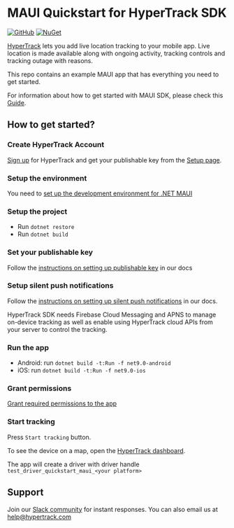 # MAUI Quickstart for HyperTrack SDK

[![GitHub](https://img.shields.io/github/license/hypertrack/quickstart-maui?color=orange)](./LICENSE)
[![NuGet](https://img.shields.io/nuget/v/HyperTrack.SDK.MAUI.svg)](https://www.nuget.org/packages/HyperTrack.SDK.MAUI)

[HyperTrack](https://www.hypertrack.com/) lets you add live location tracking to your mobile app. Live location is made available along with ongoing activity, tracking controls and tracking outage with reasons.

This repo contains an example MAUI app that has everything you need to get started.

For information about how to get started with MAUI SDK, please check this [Guide](https://www.hypertrack.com/docs/install-sdk-maui).

## How to get started?

### Create HyperTrack Account

[Sign up](https://dashboard.hypertrack.com/signup) for HyperTrack and get your publishable key from the [Setup page](https://dashboard.hypertrack.com/setup).

### Setup the environment

You need to [set up the development environment for .NET MAUI](https://learn.microsoft.com/en-us/dotnet/maui/get-started/installation)

### Setup the project

- Run `dotnet restore`
- Run `dotnet build`

### Set your publishable key

Follow the [instructions on setting up publishable key](https://hypertrack.com/docs/install-sdk-maui#set-the-publishable-key) in our docs

### Setup silent push notifications

Follow the [instructions on setting up silent push notifications](https://hypertrack.com/docs/install-sdk-maui#set-up-silent-push-notifications) in our docs.

HyperTrack SDK needs Firebase Cloud Messaging and APNS to manage on-device tracking as well as enable using HyperTrack cloud APIs from your server to control the tracking.

### Run the app

- Android: run `dotnet build -t:Run -f net9.0-android`
- iOS: run `dotnet build -t:Run -f net9.0-ios`

### Grant permissions

[Grant required permissions to the app](https://hypertrack.com/docs/install-sdk-maui#grant-the-permissions-to-the-app)

### Start tracking

Press `Start tracking` button.

To see the device on a map, open the [HyperTrack dashboard](https://dashboard.hypertrack.com/).

The app will create a driver with driver handle `test_driver_quickstart_maui_<your platform>`

## Support

Join our [Slack community](https://join.slack.com/t/hypertracksupport/shared_invite/enQtNDA0MDYxMzY1MDMxLTdmNDQ1ZDA1MTQxOTU2NTgwZTNiMzUyZDk0OThlMmJkNmE0ZGI2NGY2ZGRhYjY0Yzc0NTJlZWY2ZmE5ZTA2NjI) for instant responses. You can also email us at help@hypertrack.com

